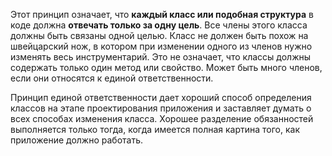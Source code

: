 Этот принцип означает, что **каждый класс или подобная структура** в коде должна **отвечать только за одну цель**. Все члены этого класса должны быть связаны одной целью. Класс не должен быть похож на швейцарский нож, в котором при изменении одного из членов нужно изменять весь инструментарий. Это не означает, что классы должны содержать только один метод или свойство. Может быть много членов, если они относятся к единой ответственности.

Принцип единой ответственности дает хороший способ определения классов на этапе проектирования приложения и заставляет думать о всех способах изменения класса. Хорошее разделение обязанностей выполняется только тогда, когда имеется полная картина того, как приложение должно работать.